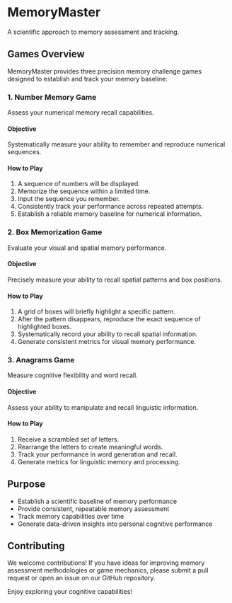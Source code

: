 # MemoryMaster

A scientific approach to memory assessment and tracking.

## Games Overview

MemoryMaster provides three precision memory challenge games designed to establish and track your memory baseline:

### 1. Number Memory Game

Assess your numerical memory recall capabilities.

#### Objective
Systematically measure your ability to remember and reproduce numerical sequences.

#### How to Play
1. A sequence of numbers will be displayed.
2. Memorize the sequence within a limited time.
3. Input the sequence you remember.
4. Consistently track your performance across repeated attempts.
5. Establish a reliable memory baseline for numerical information.

### 2. Box Memorization Game

Evaluate your visual and spatial memory performance.

#### Objective
Precisely measure your ability to recall spatial patterns and box positions.

#### How to Play
1. A grid of boxes will briefly highlight a specific pattern.
2. After the pattern disappears, reproduce the exact sequence of highlighted boxes.
3. Systematically record your ability to recall spatial information.
4. Generate consistent metrics for visual memory performance.

### 3. Anagrams Game

Measure cognitive flexibility and word recall.

#### Objective
Assess your ability to manipulate and recall linguistic information.

#### How to Play
1. Receive a scrambled set of letters.
2. Rearrange the letters to create meaningful words.
3. Track your performance in word generation and recall.
4. Generate metrics for linguistic memory and processing.

## Purpose

- Establish a scientific baseline of memory performance
- Provide consistent, repeatable memory assessment
- Track memory capabilities over time
- Generate data-driven insights into personal cognitive performance

## Contributing

We welcome contributions! If you have ideas for improving memory assessment methodologies or game mechanics, please submit a pull request or open an issue on our GitHub repository.

Enjoy exploring your cognitive capabilities!
